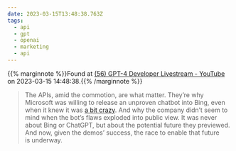 ```yaml
---
date: 2023-03-15T13:48:38.763Z
tags:
  - api
  - gpt
  - openai
  - marketing
  - api
---
```

{{% marginnote %}}Found at [(56) GPT-4 Developer Livestream - YouTube](https://www.youtube.com/watch?v=outcGtbnMuQ) on 2023-03-15 14:48:38.{{% /marginnote %}}

> The APIs, amid the commotion, are what matter. They’re why Microsoft was willing to release an unproven chatbot into Bing, even when it knew it was [a bit crazy](https://www.bloomberg.com/news/articles/2023-02-22/microsoft-was-tuning-ai-months-before-disturbing-responses-arose?utm_source=substack&utm_medium=email). And why the company didn’t seem to mind when the bot’s flaws exploded into public view. It was never about Bing or ChatGPT, but about the potential future they previewed. And now, given the demos’ success, the race to enable that future is underway.

